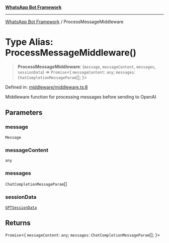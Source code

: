 [**WhatsApp Bot Framework**](../README.md)

***

[WhatsApp Bot Framework](../globals.md) / ProcessMessageMiddleware

# Type Alias: ProcessMessageMiddleware()

> **ProcessMessageMiddleware**: (`message`, `messageContent`, `messages`, `sessionData`) => `Promise`\<\{ `messageContent`: `any`; `messages`: `ChatCompletionMessageParam`[]; \}\>

Defined in: [middleware/middleware.ts:8](https://github.com/green-api/whatsapp-chatgpt-js/blob/a8d23283a95688db13d271291301a016d80fdc7a/src/middleware/middleware.ts#L8)

Middleware function for processing messages before sending to OpenAI

## Parameters

### message

`Message`

### messageContent

`any`

### messages

`ChatCompletionMessageParam`[]

### sessionData

[`GPTSessionData`](../interfaces/GPTSessionData.md)

## Returns

`Promise`\<\{ `messageContent`: `any`; `messages`: `ChatCompletionMessageParam`[]; \}\>
